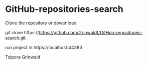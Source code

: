 # GitHub-repositories-search

Clone the repository or dowenload

git clone https://https://github.com/Grinwaldt/GitHub-repositories-search.git


run project in https://localhost:44383

Tzipora Grinwald
